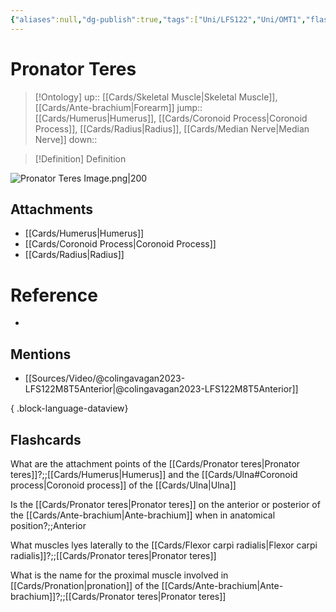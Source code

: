 ```yaml
---
{"aliases":null,"dg-publish":true,"tags":["Uni/LFS122","Uni/OMT1","flashcards/LFS122"],"permalink":"/cards/pronator-teres/","dgPassFrontmatter":true}
---
```


# Pronator Teres

> [!Ontology]
> up:: [[Cards/Skeletal Muscle\|Skeletal Muscle]], [[Cards/Ante-brachium\|Forearm]]
> jump:: [[Cards/Humerus\|Humerus]], [[Cards/Coronoid Process\|Coronoid Process]], [[Cards/Radius\|Radius]], [[Cards/Median Nerve\|Median Nerve]]
> down:: 

> [!Definition] Definition

![Pronator Teres Image.png|200](/img/user/Extras/Images/Pronator%20Teres%20Image.png)

## Attachments

- [[Cards/Humerus\|Humerus]]
- [[Cards/Coronoid Process\|Coronoid Process]]
- [[Cards/Radius\|Radius]]

# Reference

- 

## Mentions

- [[Sources/Video/@colingavagan2023-LFS122M8T5Anterior\|@colingavagan2023-LFS122M8T5Anterior]]

{ .block-language-dataview}

## Flashcards

What are the attachment points of the [[Cards/Pronator teres\|Pronator teres]]?;;[[Cards/Humerus\|Humerus]] and the [[Cards/Ulna#Coronoid process\|Coronoid process]] of the [[Cards/Ulna\|Ulna]]
<!--SR:!2023-10-25,2,230-->

Is the [[Cards/Pronator teres\|Pronator teres]] on the anterior or posterior of the [[Cards/Ante-brachium\|Ante-brachium]] when in anatomical position?;;Anterior
<!--SR:!2023-10-25,2,158-->

What muscles lyes laterally to the [[Cards/Flexor carpi radialis\|Flexor carpi radialis]]?;;[[Cards/Pronator teres\|Pronator teres]]
<!--SR:!2023-10-24,1,138-->

What is the name for the proximal muscle involved in [[Cards/Pronation\|pronation]] of the [[Cards/Ante-brachium\|Ante-brachium]]?;;[[Cards/Pronator teres\|Pronator teres]]
<!--SR:!2023-10-26,2,158-->